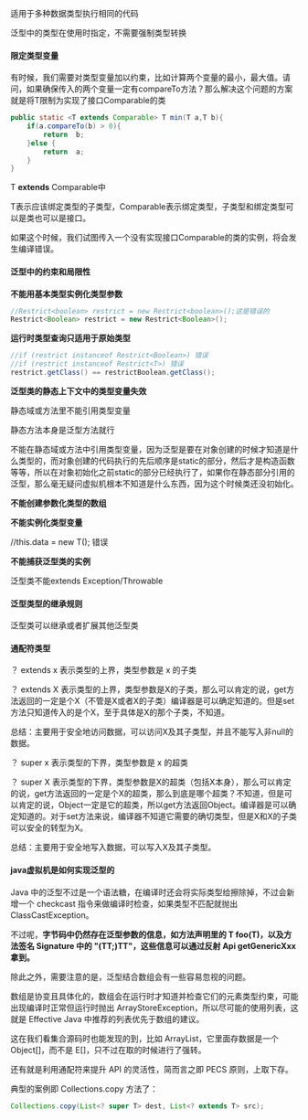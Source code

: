 适用于多种数据类型执行相同的代码

泛型中的类型在使用时指定，不需要强制类型转换

#### 限定类型变量

有时候，我们需要对类型变量加以约束，比如计算两个变量的最小，最大值。请问，如果确保传入的两个变量一定有compareTo方法？那么解决这个问题的方案就是将T限制为实现了接口Comparable的类

```java
public static <T extends Comparable> T min(T a,T b){
    if(a.compareTo(b) > 0){
        return  b;
    }else {
        return  a;
    }
}  
```

T **extends** Comparable中

T表示应该绑定类型的子类型，Comparable表示绑定类型，子类型和绑定类型可以是类也可以是接口。

如果这个时候，我们试图传入一个没有实现接口Comparable的类的实例，将会发生编译错误。

#### 泛型中的约束和局限性

**不能用基本类型实例化类型参数**

```java
//Restrict<boolean> restrict = new Restrict<boolean>();这是错误的
Restrict<Boolean> restrict = new Restrict<Boolean>();
```

**运行时类型查询只适用于原始类型**

```java
//if (restrict instanceof Restrict<Boolean>) 错误
//if (restrict instanceof Restrict<T>) 错误
restrict.getClass() == restrictBoolean.getClass();
```

**泛型类的静态上下文中的类型变量失效**

静态域或方法里不能引用类型变量

静态方法本身是泛型方法就行

不能在静态域或方法中引用类型变量，因为泛型是要在对象创建的时候才知道是什么类型的，而对象创建的代码执行的先后顺序是static的部分，然后才是构造函数等等，所以在对象初始化之前static的部分已经执行了，如果你在静态部分引用的泛型，那么毫无疑问虚拟机根本不知道是什么东西，因为这个时候类还没初始化。

**不能创建参数化类型的数组**

**不能实例化类型变量**

//this.data = new T(); 错误

**不能捕获泛型类的实例**

泛型类不能extends Exception/Throwable

#### 泛型类型的继承规则

泛型类可以继承或者扩展其他泛型类

#### 通配符类型



？ extends x 表示类型的上界，类型参数是 x 的子类

？ extends X 表示类型的上界，类型参数是X的子类，那么可以肯定的说，get方法返回的一定是个X（不管是X或者X的子类）编译器是可以确定知道的。但是set方法只知道传入的是个X，至于具体是X的那个子类，不知道。

总结：主要用于安全地访问数据，可以访问X及其子类型，并且不能写入非null的数据。



？ super x 表示类型的下界，类型参数是 x 的超类

？ super X 表示类型的下界，类型参数是X的超类（包括X本身），那么可以肯定的说，get方法返回的一定是个X的超类，那么到底是哪个超类？不知道，但是可以肯定的说，Object一定是它的超类，所以get方法返回Object。编译器是可以确定知道的。对于set方法来说，编译器不知道它需要的确切类型，但是X和X的子类可以安全的转型为X。

总结：主要用于安全地写入数据，可以写入X及其子类型。

#### java虚拟机是如何实现泛型的

Java 中的泛型不过是一个语法糖，在编译时还会将实际类型给擦除掉，不过会新增一个 checkcast 指令来做编译时检查，如果类型不匹配就抛出 ClassCastException。



不过呢，**字节码中仍然存在泛型参数的信息，如方法声明里的 T foo(T)，以及方法签名 Signature 中的 "(TT;)TT"，这些信息可以通过反射 Api getGenericXxx 拿到。**



除此之外，需要注意的是，泛型结合数组会有一些容易忽视的问题。



数组是协变且具体化的，数组会在运行时才知道并检查它们的元素类型约束，可能出现编译时正常但运行时抛出 ArrayStoreException，所以尽可能的使用列表，这就是 Effective Java 中推荐的列表优先于数组的建议。



这在我们看集合源码时也能发现的到，比如 ArrayList，它里面存数据是一个 Object[]，而不是 E[]，只不过在取的时候进行了强转。



还有就是利用通配符来提升 API 的灵活性，简而言之即 PECS 原则，上取下存。



典型的案例即 Collections.copy 方法了：



```java
Collections.copy(List<? super T> dest, List<? extends T> src);
```

